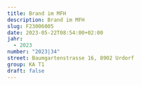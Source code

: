```yaml
---
title: Brand im MFH
description: Brand im MFH
slug: F23006005
date: 2023-05-22T08:54:00+02:00
jahr:
  - 2023
number: "2023|34"
street: Baumgartenstrasse 16, 8902 Urdorf
group: KA T1
draft: false
---
```


